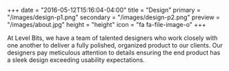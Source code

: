 +++
date = "2016-05-12T15:16:04-04:00"
title = "Design"
primary = "/images/design-p1.png"
secondary = "/images/design-p2.png"
preview = "/images/about.jpg"
height = "height"
icon = "fa fa-file-image-o"
+++

At Level Bits, we have a team of talented designers who work closely with one another to deliver a fully polished, organized product to our clients. Our designers pay meticulous attention to details ensuring the end product has a sleek design exceeding usability expectations.
